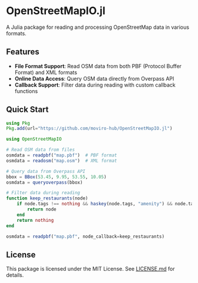 # OpenStreetMapIO.jl

A Julia package for reading and processing OpenStreetMap data in various formats.

## Features

- **File Format Support**: Read OSM data from both PBF (Protocol Buffer Format) and XML formats
- **Online Data Access**: Query OSM data directly from Overpass API
- **Callback Support**: Filter data during reading with custom callback functions


## Quick Start

```julia
using Pkg
Pkg.add(url="https://github.com/moviro-hub/OpenStreetMapIO.jl")
```

```julia
using OpenStreetMapIO

# Read OSM data from files
osmdata = readpbf("map.pbf")  # PBF format
osmdata = readosm("map.osm")  # XML format

# Query data from Overpass API
bbox = BBox(53.45, 9.95, 53.55, 10.05)
osmdata = queryoverpass(bbox)

# Filter data during reading
function keep_restaurants(node)
    if node.tags !== nothing && haskey(node.tags, "amenity") && node.tags["amenity"] == "restaurant"
        return node
    end
    return nothing
end

osmdata = readpbf("map.pbf", node_callback=keep_restaurants)
```

## License

This package is licensed under the MIT License. See [LICENSE.md](https://github.com/moviro-hub-hub/OpenStreetMapIO.jl/blob/main/LICENSE.md) for details.
